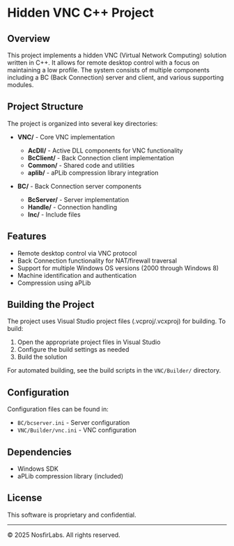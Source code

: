 # Hidden VNC C++ Project

## Overview

This project implements a hidden VNC (Virtual Network Computing) solution written in C++. It allows for remote desktop control with a focus on maintaining a low profile. The system consists of multiple components including a BC (Back Connection) server and client, and various supporting modules.

## Project Structure

The project is organized into several key directories:

- **VNC/** - Core VNC implementation
  - **AcDll/** - Active DLL components for VNC functionality
  - **BcClient/** - Back Connection client implementation
  - **Common/** - Shared code and utilities
  - **aplib/** - aPLib compression library integration

- **BC/** - Back Connection server components
  - **BcServer/** - Server implementation
  - **Handle/** - Connection handling
  - **Inc/** - Include files

## Features

- Remote desktop control via VNC protocol
- Back Connection functionality for NAT/firewall traversal
- Support for multiple Windows OS versions (2000 through Windows 8)
- Machine identification and authentication
- Compression using aPLib

## Building the Project

The project uses Visual Studio project files (.vcproj/.vcxproj) for building. To build:

1. Open the appropriate project files in Visual Studio
2. Configure the build settings as needed
3. Build the solution

For automated building, see the build scripts in the `VNC/Builder/` directory.

## Configuration

Configuration files can be found in:
- `BC/bcserver.ini` - Server configuration
- `VNC/Builder/vnc.ini` - VNC configuration

## Dependencies

- Windows SDK
- aPLib compression library (included)

## License

This software is proprietary and confidential.

---

© 2025 NosfirLabs. All rights reserved.
